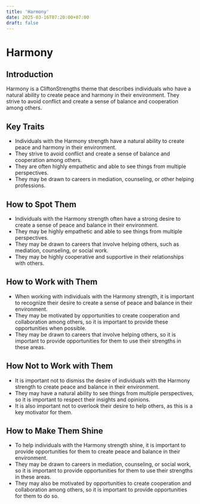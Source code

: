 ```yaml
---
title: 'Harmony'
date: 2025-03-16T07:20:00+07:00
draft: false
---
```


# Harmony

## Introduction

Harmony is a CliftonStrengths theme that describes individuals who have a natural ability to create peace and harmony in their environment. They strive to avoid conflict and create a sense of balance and cooperation among others.

## Key Traits

- Individuals with the Harmony strength have a natural ability to create peace and harmony in their environment.
- They strive to avoid conflict and create a sense of balance and cooperation among others.
- They are often highly empathetic and able to see things from multiple perspectives.
- They may be drawn to careers in mediation, counseling, or other helping professions.

## How to Spot Them

- Individuals with the Harmony strength often have a strong desire to create a sense of peace and balance in their environment.
- They may be highly empathetic and able to see things from multiple perspectives.
- They may be drawn to careers that involve helping others, such as mediation, counseling, or social work.
- They may be highly cooperative and supportive in their relationships with others.

## How to Work with Them

- When working with individuals with the Harmony strength, it is important to recognize their desire to create a sense of peace and balance in their environment.
- They may be motivated by opportunities to create cooperation and collaboration among others, so it is important to provide these opportunities when possible.
- They may be drawn to careers that involve helping others, so it is important to provide opportunities for them to use their strengths in these areas.

## How Not to Work with Them

- It is important not to dismiss the desire of individuals with the Harmony strength to create peace and balance in their environment.
- They may have a natural ability to see things from multiple perspectives, so it is important to respect their insights and opinions.
- It is also important not to overlook their desire to help others, as this is a key motivator for them.

## How to Make Them Shine

- To help individuals with the Harmony strength shine, it is important to provide opportunities for them to create peace and balance in their environment.
- They may be drawn to careers in mediation, counseling, or social work, so it is important to provide opportunities for them to use their strengths in these areas.
- They may also be motivated by opportunities to create cooperation and collaboration among others, so it is important to provide opportunities for them to do so.
